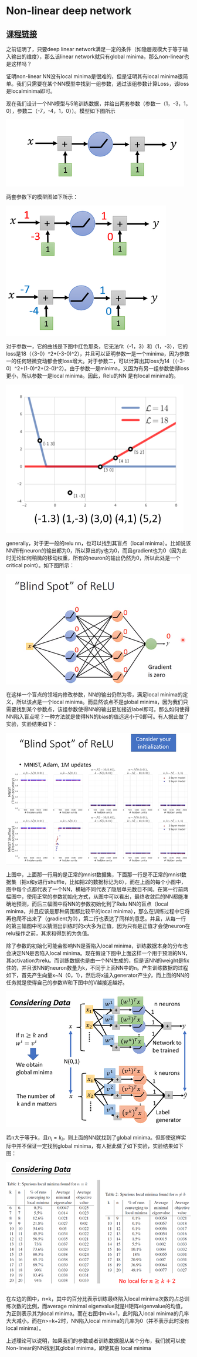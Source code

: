 # Non-linear deep network
[课程链接](https://www.bilibili.com/video/av24015685/?p=6)
---
之前证明了，只要deep linear network满足一定的条件（如隐层规模大于等于输入输出的维度），那么该linear network就只有global minima，那么non-linear也是这样吗？
  
证明non-linear NN没有local minima是很难的，但是证明其有local minima很简单。我们只需要在某个NN模型中找到一组参数，通过该组参数计算Loss，该loss是localminima即可。

现在我们设计一个NN模型与5笔训练数据，并给出两套参数（参数一（1，-3，1，0），参数二（-7，-4，1，0））。模型如下图所示

![](https://github.com/YoranAtWhut/note/blob/master/MLDS_2018/non_linear_network/1.png)

两套参数下的模型图如下所示：

![](https://github.com/YoranAtWhut/note/blob/master/MLDS_2018/non_linear_network/2.png)


对于参数一，它的曲线是下图中红色那条，它无法fit（-1，3）和（1，-3），它的loss是18（（3-0）^2+(-3-0)^2），并且可以证明参数一是一个minima，因为参数一的任何轻微变动都会使loss增大。对于参数二，可以计算出其loss为14（（-3-0）^2+(1-0)^2+(2-0)^2）。由于参数一是minima，又因为有另一组参数使得loss更小，所以参数一是local minima。因此，Relu的NN 是有local minima的。

![](https://github.com/YoranAtWhut/note/blob/master/MLDS_2018/non_linear_network/3.png)

generally，对于更一般的relu nn，也可以找到其盲点（local minima）。比如说该NN所有neuron的输出都为0，所以算出的y也为0，而且gradient也为0（因为此时无论如何稍微的移动权重，所有的neuron的输出仍然为0，所以此处是一个critical point）。如下图所示：

![](https://github.com/YoranAtWhut/note/blob/master/MLDS_2018/non_linear_network/4.png)

在这样一个盲点的领域内修改参数，NN的输出仍然为零，满足local minima的定义，所以该点是一个local minima。而显然该点不是global minima，因为我们只需要找到某个参数点，该组参数使得NN的输出更加接近label即可。那么如何使得NN陷入盲点呢？一种方法就是使得NN的bias的值远远小于0即可。有人据此做了实验，实验结果如下：

![](https://github.com/YoranAtWhut/note/blob/master/MLDS_2018/non_linear_network/5.png)

上图中，上面那一行用的是正常的mnist数据集，下面那一行是不正常的mnist数据集（把x和y进行shuffle，比如把2的数据标记为8），而在上面的每个小图中，图中每个点都代表了一个NN，横轴不同代表了隐层单元数目不同。在第一行前两幅图中，使用正常的参数初始化方式，从图中可以看出，最终收敛后的NN都能准确地预测，而后三幅图中将NN的参数初始化到了Relu NN的盲点（local minima，并且应该是那种周围都比较平的local minima），那么在训练过程中它将再也爬不出来了（gradient为0），第二行也表达了同样的意思。并且，从每一行的第三幅图中可以猜测出训练时的x大多为正值，因为只有是正值才会使neuron在relu操作之前，其求和得到的为负值。

除了参数的初始化可能会影响NN是否陷入local minima，训练数据本身的分布也会决定NN是否陷入local minima。现在假设下图中上面这样一个用于预测的NN，其activation为relu。而训练数据也是由一个NN生成的，但是该NN的weight是fix住的，并且该NN的neuron数量为k，不同于上面NN中的n。产生训练数据的过程如下，首先产生向量x~N（0，1），然后将x送入generator产生$\hat y$，而上面的NN的任务就是使得自己的参数W和下图中的V越接近越好。

![](https://github.com/YoranAtWhut/note/blob/master/MLDS_2018/non_linear_network/6.png)

若n大于等于k，且$n_i=k_i$，则上面的NN就找到了global minima。但即使这样实际中并不保证一定找到global minima，有人据此做了如下实验，实验结果如下图：

![](https://github.com/YoranAtWhut/note/blob/master/MLDS_2018/non_linear_network/7.png)

在左边的图中，n=k，其中的百分比表示训练最终陷入local minima次数的占总训练次数的比例，而average minimal eigenvalue就是H矩阵eigenvalue的均值，为正则表示其为local minima。而在右图中n=k+1，此时陷入local minima的几率大大减小。而在n>=k+2时，NN陷入local minima的几率为0（并不表示此时没有local minima）。

上述理论可以说明，如果我们的参数或者训练数据服从某个分布，我们就可以使Non-linear的NN找到其global minima，即使其由 local minima